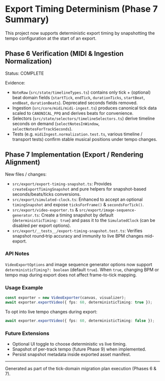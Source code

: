 # Export Timing Determinism (Phase 7 Summary)

This project now supports deterministic export timing by snapshotting the tempo configuration at the start of an export.

## Phase 6 Verification (MIDI & Ingestion Normalization)

Status: COMPLETE

Evidence:

-   `NoteRaw` (`src/state/timelineTypes.ts`) contains only tick + (optional) beat domain fields (`startTick`, `endTick`, `durationTicks`, `startBeat`, `endBeat`, `durationBeats`). Deprecated seconds fields removed.
-   Ingestion (`src/core/midi/midi-ingest.ts`) produces canonical tick data scaled to `CANONICAL_PPQ` and derives beats for convenience.
-   Selectors (`src/state/selectors/timelineSelectors.ts`) derive timeline seconds on demand (`selectNotesInWindow`, `selectNotesForTrackSeconds`).
-   Tests (e.g. `midiIngest.normalization.test.ts`, various timeline / transport tests) confirm stable musical positions under tempo changes.

## Phase 7 Implementation (Export / Rendering Alignment)

New files / changes:

-   `src/export/export-timing-snapshot.ts`: Provides `createExportTimingSnapshot` and pure helpers for snapshot-based seconds/beats/ticks conversions.
-   `src/export/simulated-clock.ts`: Enhanced to accept an optional `timingSnapshot` and expose `ticksForFrame()` & `secondsForTick()`.
-   `src/export/video-exporter.ts` & `src/export/image-sequence-generator.ts`: Create a timing snapshot by default (`deterministicTiming: true`) and pass it to the `SimulatedClock` (can be disabled per export options).
-   `src/export/__tests__/export-timing-snapshot.test.ts`: Verifies snapshot round‑trip accuracy and immunity to live BPM changes mid-export.

### API Notes

`VideoExportOptions` and image sequence generator options now support `deterministicTiming?: boolean` (default `true`). When `true`, changing BPM or tempo map during export does not affect frame-to-tick mapping.

### Usage Example

```ts
const exporter = new VideoExporter(canvas, visualizer);
await exporter.exportVideo({ fps: 60, deterministicTiming: true });
```

To opt into live tempo changes during export:

```ts
await exporter.exportVideo({ fps: 60, deterministicTiming: false });
```

### Future Extensions

-   Optional UI toggle to choose deterministic vs live timing.
-   Snapshot of per-track tempo (future Phase 9) when implemented.
-   Persist snapshot metadata inside exported asset manifest.

---

Generated as part of the tick-domain migration plan execution (Phases 6 & 7).
